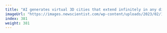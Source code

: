 ```yaml
---
title: "AI generates virtual 3D cities that extend infinitely in any direction"
imageUrl: "https://images.newscientist.com/wp-content/uploads/2023/02/13111830/SEI_143627573.jpg?width=600"
index: 381
weight: 381
---
```

